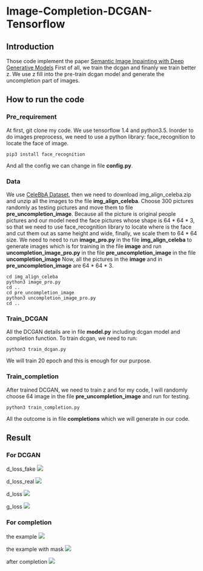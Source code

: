 # Image-Completion-DCGAN-Tensorflow

## Introduction
Those code implement the paper [Semantic Image Inpainting with Deep Generative Models](https://arxiv.org/abs/1607.07539)
First of all, we train the dcgan and finanly we train better z. We use z fill into the pre-train dcgan model and generate 
the uncompletion part of images.

## How to run the code
### Pre_requirement
At first, git clone my code.
We use tensorflow 1.4 and python3.5.
Inorder to do images preprocess, we need to use a python library: face_recognition to locate the face of image.
```
pip3 install face_recognition
```
And all the config we can change in file **config.py**.

### Data
We use [CeleBbA Dataset](http://mmlab.ie.cuhk.edu.hk/projects/CelebA.html), then we need to download img_align_celeba.zip and
unzip all the images to the file **img_align_celeba**.
Choose 300 pictures randomly as testing pictures and move them to file **pre_uncompletion_image**.
Because all the picture is original people pictures and our model need the face pictures whose shape is 64 * 64 * 3,
so that we need to use face_recognition library to locate where is the face and cut them out as same height and wide,
finally, we scale them to 64 * 64 size.
We need to need to run **image_pro.py** in the file **img_align_celeba** to generate images which is for training in 
the file **image** and run **uncompletion_image_pro.py** in the file **pre_uncompletion_image** in the file **uncompletion_image**
Now, all the pictures in the **image** and in **pre_uncompletion_image** are 64 * 64 * 3.
```
cd img_align_celeba
python3 image_pro.py
cd ..
cd pre_uncompletion_image
python3 uncompletion_image_pro.py
cd ..
```

### Train_DCGAN
All the DCGAN details are in file **model.py** including dcgan model and completion function.
To train dcgan, we need to run:
```
python3 train_dcgan.py
```
We will train 20 epoch and this is enough for our purpose.

### Train_completion
After trained DCGAN, we need to train z and for my code, I will randomly choose 64 image in the file **pre_uncompletion_image** and 
run for testing.
```
python3 train_completion.py
```
All the outcome is in file **completions** which we will generate in our code.

## Result
### For DCGAN
d_loss_fake
![ ](readme_picture/d_loss_fake.png) 

d_loss_real
![ ](readme_picture/d_loss_real.png) 

d_loss
![ ](readme_picture/d_loss.png) 

g_loss
![ ](readme_picture/g_loss.png) 

### For completion
the example
![ ](readme_picture/before.png)

the example with mask
![ ](readme_picture/masked.png)

after completion
![ ](readme_picture/result.png)
